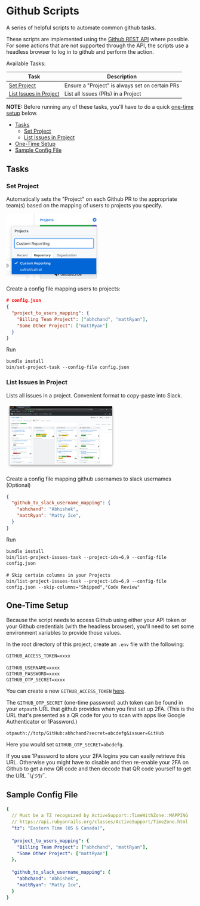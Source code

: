 # Github Scripts

A series of helpful scripts to automate common github tasks.

These scripts are implemented using the [Github REST API](https://developer.github.com/v3/) where possible. For some actions that are not supported through the API, the scripts use a headless browser to log in to github and perform the action.

Available Tasks:

| Task | Description |
| ------------- | ------------- |
| [Set Project](#task-set-project) | Ensure a "Project" is always set on certain PRs |
| [List Issues in Project](#task-list-project-issues) | List all Issues (PRs) in a Project |

**NOTE:** Before running any of these tasks, you'll have to do a quick [one-time setup](#one-time-setup) below.

- [Tasks](#tasks)
    - [Set Project](#task-set-project)
    - [List Issues in Project](task-list-project-issues)
- [One-Time Setup](#one-time-setup)
- [Sample Config File](#sample-config)


## <a name="tasks"></a> Tasks

### <a name="task-set-project"></a> Set Project

Automatically sets the "Project" on each Github PR to the appropriate team(s) based on the mapping of users to projects you specify.

<p>
  <img src="meta/project-menu.png" height="175" />
</p>

Create a config file mapping users to projects:

```json
# config.json
{
  "project_to_users_mapping": {
    "Billing Team Project": ["abhchand", "mattRyan"],
    "Some Other Project": ["mattRyan"]
  }
}
```

Run

```
bundle install
bin/set-project-task --config-file config.json
```

### <a name="task-list-project-issues"></a> List Issues in Project

Lists all issues in a project. Convenient format to copy-paste into Slack.

<p>
  <img src="meta/project-board.png" height="175" />
</p>

Create a config file mapping github usernames to slack usernames (Optional)

```json
{
  "github_to_slack_username_mapping": {
    "abhchand": "Abhishek",
    "mattRyan": "Matty Ice",
  }
}

```

Run

```
bundle install
bin/list-project-issues-task --project-ids=6,9 --config-file config.json

# Skip certain columns in your Projects
bin/list-project-issues-task --project-ids=6,9 --config-file config.json --skip-columns="Shipped","Code Review"
```

## <a name="one-time-setup"></a> One-Time Setup

Because the script needs to access Github using either your API token or your Github credentials (with the headless browser), you'll need to set some environment variables to provide those values.

In the root directory of this project, create an `.env` file with the following:

```
GITHUB_ACCESS_TOKEN=xxxx

GITHUB_USERNAME=xxxx
GITHUB_PASSWORD=xxxx
GITHUB_OTP_SECRET=xxxx
```

You can create a new `GITHUB_ACCESS_TOKEN` [here](https://github.com/settings/tokens).

The `GITHUB_OTP_SECRET` (one-time password) auth token can be found in your `otpauth` URL that
github provides when you first set up 2FA. (This is the URL that's presented as a QR
code for you to scan with apps like Google Authenticator or 1Password.)

```
otpauth://totp/GitHub:abhchand?secret=abcdefg&issuer=GitHub
```

Here you would set `GITHUB_OTP_SECRET=abcdefg`.

If you use 1Password to store your 2FA logins you can easily retrieve this URL.
Otherwise you might have to disable and then re-enable your 2FA on Github
to get a new QR code and then decode that QR code yourself to get the URL ¯\\_(ツ)_/¯.

## <a name="sample-config"></a> Sample Config File

```yml
{
  // Must be a TZ recognized by ActiveSupport::TimeWithZone::MAPPING
  // https://api.rubyonrails.org/classes/ActiveSupport/TimeZone.html
  "tz": "Eastern Time (US & Canada)",

  "project_to_users_mapping": {
    "Billing Team Project": ["abhchand", "mattRyan"],
    "Some Other Project": ["mattRyan"]
  },

  "github_to_slack_username_mapping": {
    "abhchand": "Abhishek",
    "mattRyan": "Matty Ice",
  }
}
```
